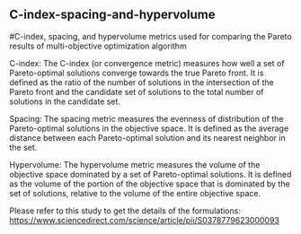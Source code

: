 ## C-index-spacing-and-hypervolume
#C-index, spacing, and hypervolume metrics used for comparing the Pareto results of multi-objective optimization algorithm

C-index: The C-index (or convergence metric) measures how well a set of Pareto-optimal solutions converge towards the true Pareto front. 
It is defined as the ratio of the number of solutions in the intersection of the Pareto front and the candidate set of solutions to the total number of solutions in the candidate set.

Spacing: The spacing metric measures the evenness of distribution of the Pareto-optimal solutions in the objective space. It is defined as the average distance between each Pareto-optimal solution and its nearest neighbor in the set.

Hypervolume: The hypervolume metric measures the volume of the objective space dominated by a set of Pareto-optimal solutions. It is defined as the volume of the portion of the objective space that is dominated by the set of solutions, relative to the volume of the entire objective space.

Please refer to this study to get the details of the formulations: https://www.sciencedirect.com/science/article/pii/S0378779623000093
